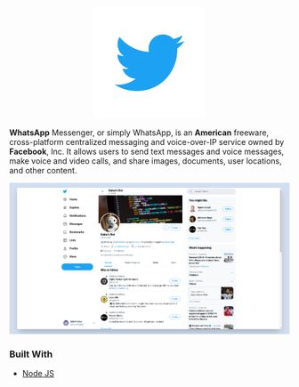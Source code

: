 <p align="center">
    <img width="200" height="auto" src="./logo.png" alt="Twitter Logo" />
</p>
   
**WhatsApp** Messenger, or simply WhatsApp, is an **American** freeware, cross-platform centralized messaging and voice-over-IP service owned by **Facebook**, Inc. It allows users to send text messages and voice messages, make voice and video calls, and share images, documents, user locations, and other content.

 <img src="./image.png" />




### Built With
* [Node JS](https://nodejs.org/en)

